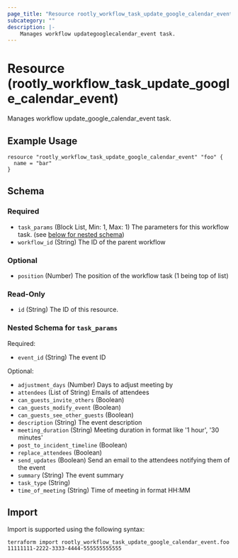 ```yaml
---
page_title: "Resource rootly_workflow_task_update_google_calendar_event - terraform-provider-rootly"
subcategory: ""
description: |-
    Manages workflow updategooglecalendar_event task.
---
```


# Resource (rootly_workflow_task_update_google_calendar_event)

Manages workflow update_google_calendar_event task.

## Example Usage

```
resource "rootly_workflow_task_update_google_calendar_event" "foo" {
  name = "bar"
}
```

<!-- schema generated by tfplugindocs -->
## Schema

### Required

- `task_params` (Block List, Min: 1, Max: 1) The parameters for this workflow task. (see [below for nested schema](#nestedblock--task_params))
- `workflow_id` (String) The ID of the parent workflow

### Optional

- `position` (Number) The position of the workflow task (1 being top of list)

### Read-Only

- `id` (String) The ID of this resource.

<a id="nestedblock--task_params"></a>
### Nested Schema for `task_params`

Required:

- `event_id` (String) The event ID

Optional:

- `adjustment_days` (Number) Days to adjust meeting by
- `attendees` (List of String) Emails of attendees
- `can_guests_invite_others` (Boolean)
- `can_guests_modify_event` (Boolean)
- `can_guests_see_other_guests` (Boolean)
- `description` (String) The event description
- `meeting_duration` (String) Meeting duration in format like '1 hour', '30 minutes'
- `post_to_incident_timeline` (Boolean)
- `replace_attendees` (Boolean)
- `send_updates` (Boolean) Send an email to the attendees notifying them of the event
- `summary` (String) The event summary
- `task_type` (String)
- `time_of_meeting` (String) Time of meeting in format HH:MM

## Import

Import is supported using the following syntax:

```shell
terraform import rootly_workflow_task_update_google_calendar_event.foo 11111111-2222-3333-4444-555555555555
```